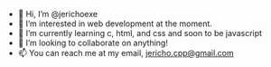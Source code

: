 - 👋 Hi, I’m @jerichoexe
- 👀 I’m interested in web development at the moment.
- 🌱 I’m currently learning c, html, and css and soon to be javascript
- 💞️ I’m looking to collaborate on anything!
- 📫 You can reach me at my email, jericho.cpp@gmail.com

<!---
jerichoexe/jerichoexe is a ✨ special ✨ repository because its `README.md` (this file) appears on your GitHub profile.
You can click the Preview link to take a look at your changes.
--->
